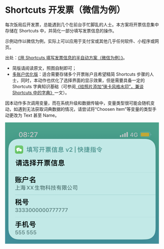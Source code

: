# Shortcuts 开发票（微信为例）

每次饭局后开发票，总能遇到几个在前台手忙脚乱的人士。本方案将开票信息集中存储在 Shortcuts 中，并简化一部分填写发票信息的操作。

示例动作以微信为例，实际上可以应用于支付宝或其他几乎任何软件、小程序或网页。

出处：[《用 Shortcuts 填写发票信息的半自动方案（微信为例）》](https://utgd.net/article/20446)。

- 简版请阅读原文，照图自制即可；
- [多账户优化版](https://www.icloud.com/shortcuts/9c96d1302e184e5aa679a38d7fecfd05)：适合需要存储多个开票账户且希望精简 Shortcuts 步骤的人士，同时，本动作也优化了选择界面的显示效果，但是需要具备一定的 Shortcuts 字典知识基础（可参阅[《给照片添加“徕卡风格水印”，兼谈 Shortcuts 中的字典》](https://utgd.net/article/20147/)一文）。

因本动作多次调用变量，而在系统升级和数据传输中，变量类型很可能会随机变动，如遇到无法获取词典数据的情况，请尝试将“Choosen Item”等变量的类型手动更改为 Text 甚至 Name。

![多账户优化版的效果](img.png)